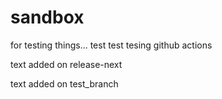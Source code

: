 # sandbox

for testing things...
test
test
tesing github actions


text added on release-next

text added on test_branch
